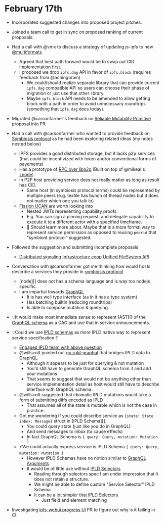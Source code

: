 # February 17th



- Incorporated suggested changes into proposed project pitches.

- Joined a team call to get in sync on proposed ranking of current proposals.

- Had a call with @vmx to discuss a strategy of updating js-ipfs to new [@multiformats][]

  - Agreed that best path forward would be to swap out CID implementation first.
  - I proposed we drop `ipfs.dag` API in favor of `ipfs.block` (requires feedback from @achingbrain)
    - We could/should realize separate library that can provide current `ipfs.dag` compatible API so users can choose their phase of migration or just use that other library.
    - Maybe `ipfs.block` API needs to be amended to allow getting block with a path in order to avoid unnecessary roundtrips (something that `ipfs.dag` does today).

- Migrated @carsonfarmer's feedback on [Reliable Mutability Primitive][] proposal into PR.

- Had a call with @carsonfarmer who wanted to provide feedback on [Symbiosis protocol][] as he had been exploring related ideas (my notes nested below)

  - IPFS provides a good distributed storage, but it lacks p2p services (that could be incentivized with token and/or conventional forms of payements)
  - Has a prototype of [RPC over libp2p][libp2p-rpc] (Built on top of @mikeal's [znode][]).
  - In P2P host providing service does not really matter as long as result has CID.
    - Same host (in symbiosis protocol terms) could be represented by multiple peers (e.g. textile has bunch of thread nodes but it does not matter which one you talk to)
  - [Fission UCAN][] are worth looking into
    - Nested JWTs representing capability proofs
    - E.g. You can sign a pinning request, and delegate capability to execute it to a different actor with a specified timeframe.
    - 💭 Should learn more about. Maybe that is a more formal way to represent service permission as opposed to reusing `peerid` that  "symbiont protocol" suggested.

- Followed the suggestion and submitting incomplete proposals

  - [Distributed signaling][]
    [Infrastructure coop][]
    [Unified FileSystem API][]

- Conversation with @carsonfarmer got me thinking how would hosts describe a services they provide in [symbiosis protocol][]

  - [node][] does not has a schema language and is way too nodejs specific.
  - I am impartial towards [GraphQL][]
    - It is has well type interface (as in it has a type system)
    - Has batching builtin (reducing roundtrips)
    - Is able to compose mutation & querying

- 💡It would make most immediate sense to represent [AST][] of the [GraphQL schema][] as a DAG and use that in service announcements.

- 💡Could we use [IPLD schemas][] as more IPLD native way to represent service specification ?

  - [Engaged IPLD team with above question](https://protocollabs.slack.com/archives/CGVA4K02Y/p1613603914427900)
  - @willscott pointed out [go-ipld-graphql][] that bridges IPLD data to GraphQL
    - Although it appears to be just for querying & not mutation
    - You'd still have to generate GraphQL schema from it and add your mutations
    - That seems to suggest that would not be anything other than service implementation detail as host would still have to describe interface with GraphQL schema.
  - @willscott suggested that idiomatic IPLD mutations would take a form of submitting diffs encoded as IPLD
    - That assumes all of the state is mutable which is not the case in practice.
  - Got me wondering if you could describe service as `{state: State inbox: Message}` struct in [IPLD Schema][]. 
    - You could query state (just like you do in GraphQL)
    - And send messages to inbox (to cause effects)
    - In fact GraphQL Schema is `{ query: Query, mutation: Mutation }` 
  - ⚡️We could actually express service is IPLD Schema `{ query: Query, mutation: Mutation }`
    - However IPLD Schemas have no notion similar to [GraphQL Arguments][]
    - It would be of little use without [IPLD Selectors][]
      - Reading through selectors spec I am under impression that it does not retain a structure.
      - We might be able to define custom "Service Selector" IPLD Schema
      - It can be a lot simpler that [IPLD Selectors][]
        - Just field and element matching

- Investigating [ipfs-webui progress UI][] PR to figure out why is it failing in CI

  



[@multiformats]:https://github.com/multiformats/js-multiformats
[Reliable Mutability Primitive]:https://github.com/protocol/web3-dev-team/pull/19
[Symbiosis protocol ]:https://github.com/protocol/web3-dev-team/pull/18
[Fission UCAN]:https://blog.fission.codes/auth-without-backend/
[Distributed signaling]:https://github.com/protocol/web3-dev-team/pull/43
[Infrastructure coop]: https://github.com/protocol/web3-dev-team/pull/44
[Unified FileSystem API]: https://github.com/protocol/web3-dev-team/pull/45
[libp2p-rpc]:https://github.com/carsonfarmer/libp2p-rpc
[znode]:https://github.com/mikeal/znode
[graphql]:https://graphql.org/
[GraphQL schema]:https://graphql.org/learn/schema/
[IPLD schemas]:https://specs.ipld.io/schemas/
[go-ipld-graphql]:https://github.com/ipld/go-ipld-graphql
[GraphQL Arguments]:https://graphql.org/learn/queries/#arguments
[IPLD Selectors]:https://specs.ipld.io/selectors/selectors.html#introduction
[ipfs-webui progress UI]:https://github.com/ipfs-shipyard/ipfs-webui/pull/1655